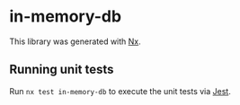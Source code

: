 # in-memory-db

This library was generated with [Nx](https://nx.dev).

## Running unit tests

Run `nx test in-memory-db` to execute the unit tests via [Jest](https://jestjs.io).
